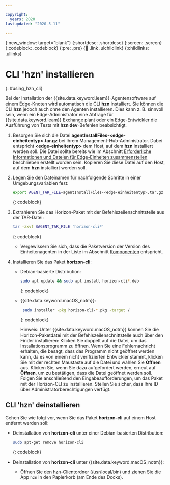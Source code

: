 ```yaml
---

copyright:
  years: 2020
lastupdated: "2020-5-11"

---
```


{:new_window: target="blank"}
{:shortdesc: .shortdesc}
{:screen: .screen}
{:codeblock: .codeblock}
{:pre: .pre}
{:child: .link .ulchildlink}
{:childlinks: .ullinks}

# CLI 'hzn' installieren
{: #using_hzn_cli}

Bei der Installation der {{site.data.keyword.ieam}}-Agentensoftware auf einem Edge-Knoten wird automatisch die CLI **hzn** installiert. Sie können die CLI **hzn** jedoch auch ohne den Agenten installieren. Dies kann z. B. sinnvoll sein, wenn ein Edge-Administrator eine Abfrage für {{site.data.keyword.ieam}} Exchange plant oder ein Edge-Entwickler die Ausführung von Tests mit **hzn dev**-Befehlen beabsichtigt.

1. Besorgen Sie sich die Datei **agentInstallFiles-&lt;edge-einheitentyp&gt;.tar.gz** bei Ihrem Management-Hub-Administrator. Dabei entspricht **&lt;edge-einheitentyp&gt;** dem Host, auf dem **hzn** installiert werden soll. Die Datei sollte bereits wie im Abschnitt [Erforderliche Informationen und Dateien für Edge-Einheiten zusammenstellen](../../hub/gather_files.md#prereq_horizon) beschrieben erstellt worden sein. Kopieren Sie diese Datei auf den Host, auf dem **hzn** installiert werden soll.

2. Legen Sie den Dateinamen für nachfolgende Schritte in einer Umgebungsvariablen fest:

   ```bash
   export AGENT_TAR_FILE=agentInstallFiles-<edge-einheitentyp>.tar.gz
   ```
   {: codeblock}

3. Extrahieren Sie das Horizon-Paket mit der Befehlszeilenschnittstelle aus der TAR-Datei:

   ```bash
   tar -zxvf $AGENT_TAR_FILE 'horizon-cli*'
   ```
   {: codeblock}

   * Vergewissern Sie sich, dass die Paketversion der Version des Einheitenagenten in der Liste im Abschnitt [Komponenten](../getting_started/components.md) entspricht.

4. Installieren Sie das Paket **horizon-cli**:

   * Debian-basierte Distribution:

     ```bash
     sudo apt update && sudo apt install horizon-cli*.deb
     ```
     {: codeblock}

   * {{site.data.keyword.macOS_notm}}:
    

     ```bash
      sudo installer -pkg horizon-cli-*.pkg -target /
      ```
     {: codeblock}

     Hinweis: Unter {{site.data.keyword.macOS_notm}} können Sie die Horizon-Paketdatei mit der Befehlszeilenschnittstelle auch über den Finder installieren: Klicken Sie doppelt auf die Datei, um das Installationsprogramm zu öffnen. Wenn Sie eine Fehlernachricht erhalten, die besagt, dass das Programm nicht geöffnet werden kann, da es von einem nicht verifizierten Entwickler stammt, klicken Sie mit der rechten Maustaste auf die Datei und wählen Sie **Öffnen** aus. Klicken Sie, wenn Sie dazu aufgefordert werden, erneut auf **Öffnen**, um zu bestätigen, dass die Datei geöffnet werden soll. Folgen Sie anschließend den Eingabeaufforderungen, um das Paket mit der Horizon-CLI zu installieren. Stellen Sie sicher, dass Ihre ID über Administratorberechtigungen verfügt.

## CLI 'hzn' deinstallieren

Gehen Sie wie folgt vor, wenn Sie das Paket **horizon-cli** auf einem Host entfernt werden soll:

* Deinstallation von **horizon-cli** unter einer Debian-basierten Distribution:

  ```bash
  sudo apt-get remove horizon-cli
  ```
  {: codeblock}

* Deinstallation von **horizon-cli** unter {{site.data.keyword.macOS_notm}}:

  * Öffnen Sie den hzn-Clientordner (/usr/local/bin) und ziehen Sie die App `hzn` in den Papierkorb (am Ende des Docks).
